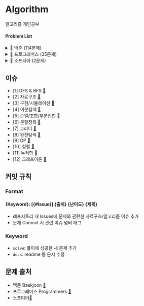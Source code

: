 # Algorithm

알고리즘 개인공부

#### Problem List

<details>
  <summary>📁 백준 (114문제)</summary>
  </br>
  
<div markdown="1">

| 날짜     | 번호                                            | 문제                    | 분류                           | 난이도   |                  느낀점                  |                    코드                    | 한번 더 풀어보기 |
| -------- | ----------------------------------------------- | ----------------------- | ------------------------------ | -------- | :--------------------------------------: | :----------------------------------------: | :--------------: |
| 23.01.10 | [b2583](https://www.acmicpc.net/problem/2583)   | 영역 구하기             | BFS, DFS                       | silver 1 |      [📘](백준/b2583_영역구하기.md)      |      [💻](백준/b2583_영역구하기.java)      |        ❌        |
| 23.01.11 | [b1697](https://www.acmicpc.net/problem/1697)   | 숨바꼭질                | BFS, DFS                       | silver 1 |       [📘](백준/b1697_숨바꼭질.md)       |       [💻](백준/b1697_숨바꼭질.java)       |        ❌        |
| 23.01.14 | [b2178](https://www.acmicpc.net/problem/2178)   | 미로탐색                | BFS, DFS                       | silver 1 |       [📘](백준/b2178_미로탐색.md)       |       [💻](백준/b2178_미로탐색.java)       |        ❌        |
| 23.01.17 | [b2493](https://www.acmicpc.net/problem/2493)   | 탑                      | 자료구조/스택                  | gold 5   |          [📘](백준/b2493_탑.md)          |          [💻](백준/b2493_탑.java)          |        🔺        |
| 23.01.18 | [b20006](https://www.acmicpc.net/problem/20006) | 랭킹전 대기열           | 구현                           | silver 2 |    [📘](백준/b20006_랭킹전대기열.md)     |    [💻](백준/b20006_랭킹전대기열.java)     |       ⭕️        |
| 23.01.29 | [b20125](https://www.acmicpc.net/problem/20125) | 쿠키의 신체측정         | 구현                           | silver 4 |   [📘](백준/b20125_쿠키의신체측정.md)    |   [💻](백준/b20125_쿠키의신체측정.java)    |        ❌        |
| 23.02.01 | [b2468](https://www.acmicpc.net/problem/2468)   | 안전영역                | BFS, DFS                       | silver 1 |       [📘](백준/b2468_안전영역.md)       |       [💻](백준/b2468_안전영역.java)       |        ❌        |
| 23.02.02 | [b19637](https://www.acmicpc.net/problem/19637) | IF문 좀 대신 써줘       | 이분탐색                       | silver 3 |   [📘](백준/b19637_IF문좀대신써줘.md)    |   [💻](백준/b19637_IF문좀대신써줘.java)    |        🔺        |
| 23.02.03 | [b1590](https://www.acmicpc.net/problem/1590)   | 캠프가는영식            | 이분탐색                       | silver 4 |     [📘](백준/b1590_캠프가는영식.md)     |     [💻](백준/b1590_캠프가는영식.java)     |        🔺        |
| 23.02.03 | [b7569](https://www.acmicpc.net/problem/7569)   | 토마토                  | BFS, DFS                       | gold 4   |        [📘](백준/b7569_토마토.md)        |        [💻](백준/b7569_토마토.java)        |        ❌        |
| 23.02.03 | [b7795](https://www.acmicpc.net/problem/7795)   | 먹을 것인가 먹힐 것인가 | 이분탐색                       | silver 3 | [📘](백준/b7795_먹을것인가먹힐것인가.md) | [💻](백준/b7795_먹을것인가먹힐것인가.java) |        ❌        |
| 23.02.14 | [b15686](https://www.acmicpc.net/problem/15686) | 치킨배달                | BFS, DFS/구현/순조부           | gold 5   |      [📘](백준/b15686_치킨배달.md)       |      [💻](백준/b15686_치킨배달.java)       |       ⭕️        |
| 23.02.14 | [b3055](https://www.acmicpc.net/problem/3055)   | 탈출                    | BFS, DFS                       | gold 4   |         [📘](백준/b3055_탈출.md)         |         [💻](백준/b3055_탈출.java)         |        ❌        |
| 23.02.21 | [b11724](https://www.acmicpc.net/problem/11724) | 연결 요소의 개수        | 그래프이론/BFS, DFS            | silver 2 |   [📘](백준/b11724_연결요소의개수.md)    |   [💻](백준/b11724_연결요소의개수.java)    |        🔺        |
| 23.02.21 | [b1707](https://www.acmicpc.net/problem/1707)   | 이분 그래프             | 그래프이론/BFS, DFS            | gold 4   |      [📘](백준/b1707_이분그래프.md)      |      [💻](백준/b1707_이분그래프.java)      |       ⭕️        |
| 23.02.23 | [b10451](https://www.acmicpc.net/problem/10451) | 순열 사이클             | 그래프이론/BFS, DFS            | silver 3 |     [📘](백준/b10451_순열사이클.md)      |     [💻](백준/b10451_순열사이클.java)      |        ❌        |
| 23.02.23 | [b2331](https://www.acmicpc.net/problem/2331)   | 반복수열                | 수학/구현                      | silver 4 |       [📘](백준/b2331_반복수열.md)       |       [💻](백준/b2331_반복수열.java)       |        ❌        |
| 23.02.23 | [b9466](https://www.acmicpc.net/problem/9466)   | 텀 프로젝트             | 그래프이론/BFS, DFS            | gold 3   |      [📘](백준/b9466_텀프로젝트.md)      |      [💻](백준/b9466_텀프로젝트.java)      |       ⭕️        |
| 23.02.24 | [b2667](https://www.acmicpc.net/problem/2667)   | 단지번호                | BFS, DFS                       | silver 1 |       [📘](백준/b2667_단지번호.md)       |       [💻](백준/b2667_단지번호.java)       |        ❌        |
| 23.02.24 | [b2146](https://www.acmicpc.net/problem/2146)   | 다리만들기              | BFS, DFS                       | golde 3  |      [📘](백준/b2146_다리만들기.md)      |      [💻](백준/b2146_다리만들기.java)      |        ❌        |
| 23.02.27 | [b1991](https://www.acmicpc.net/problem/1991)   | 트리순회                | 자료구조/트리                  | silver 1 |       [📘](백준/b1991_트리순회.md)       |       [💻](백준/b1991_트리순회.java)       |       ⭕️        |
| 23.02.27 | [b11725](https://www.acmicpc.net/problem/11725) | 트리의 부모 찾기        | 그래프이론/BFS, DFS/트리       | silver 2 |   [📘](백준/b11725_트리의부모찾기.md)    |   [💻](백준/b11725_트리의부모찾기.java)    |        ❌        |
| 23.02.28 | [b1967](https://www.acmicpc.net/problem/1967)   | 트리의 지름             | BFS, DFS/트리                  | gold 4   |      [📘](백준/b1967_트리의지름.md)      |      [💻](백준/b1967_트리의지름.java)      |        ❌        |
| 23.02.28 | [b1167](https://www.acmicpc.net/problem/1167)   | 트리의 지름             | BFS, DFS/트리                  | gold 2   |      [📘](백준/b1167_트리의지름.md)      |      [💻](백준/b1167_트리의지름.java)      |        ❌        |
| 23.03.06 | [b1654](https://www.acmicpc.net/problem/1654)   | 랜선자르기              | 이분탐색                       | silver 2 |      [📘](백준/b1654_랜선자르기.md)      |      [💻](백준/b1654_랜선자르기.java)      |        ❌        |
| 23.03.06 | [b2805](https://www.acmicpc.net/problem/2805)   | 나무자르기              | 이분탐색                       | silver 2 |      [📘](백준/b2805_나무자르기.md)      |      [💻](백준/b1654_나무자르기.java)      |        ❌        |
| 23.03.08 | [b10816](https://www.acmicpc.net/problem/10816) | 숫자카드2               | 이분탐색                       | silver 4 |      [📘](백준/b10816_숫자카드2.md)      |      [💻](백준/b10816_숫자카드2.java)      |        ❌        |
| 23.03.09 | [b2110](https://www.acmicpc.net/problem/2110)   | 공유기설치              | 이분탐색                       | gold 4   |        [📘](백준/b2110_공유기.md)        |        [💻](백준/b2110_공유기.java)        |        ❌        |
| 23.03.10 | [b10815](https://www.acmicpc.net/problem/10815) | 숫자카드                | 이분탐색                       | silver 5 |      [📘](백준/b10815_숫자카드.md)       |      [💻](백준/b10815_숫자카드.java)       |        ❌        |
| 23.03.13 | [b11728](https://www.acmicpc.net/problem/11728) | 배열합치기              | 분할정복                       | silver 5 |     [📘](백준/b11728_배열합치기.md)      |     [💻](백준/b11728_배열합치기.java)      |        ❌        |
| 23.03.13 | [b1780](https://www.acmicpc.net/problem/1780)   | 종이의개수              | 분할정복                       | silver 2 |      [📘](백준/b1780_종이의개수.md)      |      [💻](백준/b1780_종이의개수.java)      |       ⭕️        |
| 23.03.14 | [b1992](https://www.acmicpc.net/problem/1992)   | 쿼드트리                | 분할정복                       | silver 1 |       [📘](백준/b1992_쿼드트리.md)       |       [💻](백준/b1992_쿼드트리.java)       |        ❌        |
| 23.03.21 | [b2447](https://www.acmicpc.net/problem/2447)   | 별찍기10                | 분할정복                       | gold 5   |       [📘](백준/b2447_별찍기10.md)       |       [💻](백준/b2447_별찍기10.java)       |        ❌        |
| 23.03.21 | [b11047](https://www.acmicpc.net/problem/11047) | 동전0                   | 그리디                         | silver 4 |        [📘](백준/b11047_동전0.md)        |        [💻](백준/b11047_동전0.java)        |        ❌        |
| 23.03.21 | [b10610](https://www.acmicpc.net/problem/10610) | 30                      | 그리디                         | silver 4 |         [📘](백준/b10610_30.md)          |         [💻](백준/b10610_30.java)          |        ❌        |
| 23.03.22 | [b1783](https://www.acmicpc.net/problem/1783)   | 병든 나이트             | 그리디                         | silver 3 |      [📘](백준/b1783_병든나이트.md)      |      [💻](백준/b1783_병든나이트.java)      |        ❌        |
| 23.03.23 | [b1931](https://www.acmicpc.net/problem/1931)   | 회의실 배정             | 그리디                         | silver 1 |      [📘](백준/b1931_회의실배정.md)      |      [💻](백준/b1931_회의실배정.java)      |        ❌        |
| 23.03.23 | [b1744](https://www.acmicpc.net/problem/1744)   | 수묶기                  | 그리디                         | gold 4   |        [📘](백준/b1744_수묶기.md)        |        [💻](백준/b1744_수묶기.java)        |        ❌        |
| 23.03.24 | [b1476](https://www.acmicpc.net/problem/1476)   | 날짜계산                | 완전탐색                       | silver 5 |       [📘](백준/b1476_날짜계산.md)       |       [💻](백준/b1476_날짜계산.java)       |        ❌        |
| 23.03.24 | [b1107](https://www.acmicpc.net/problem/1107)   | 리모컨                  | 완전탐색                       | gold 5   |        [📘](백준/b1107_리모컨.md)        |        [💻](백준/b1107_리모컨.java)        |       ⭕️        |
| 23.03.27 | [b9095](https://www.acmicpc.net/problem/9095)   | 1,2,3 더하기            | 완전탐색/DP                    | silver 3 |      [📘](백준/b9095_123더하기.md)       |      [💻](백준/b9095_123더하기.java)       |        🔺        |
| 23.03.27 | [b10819](https://www.acmicpc.net/problem/10819) | 차이를 최대로           | 완전탐색                       | silver 2 |    [📘](백준/b10819_차이를최대로.md)     |    [💻](백준/b10819_차이를최대로.java)     |        ❌        |
| 23.03.28 | [b10971](https://www.acmicpc.net/problem/10971) | 외판원순회2             | 완전탐색                       | silver 2 |     [📘](백준/b10971_외판원순회2.md)     |     [💻](백준/b10971_외판원순회2.java)     |        ❌        |
| 23.03.29 | [b1963](https://www.acmicpc.net/problem/1963)   | 소수경로                | 완전탐색                       | gold 4   |       [📘](백준/b1963_소수경로.md)       |       [💻](백준/b1963_소수경로.java)       |       ⭕️        |
| 23.03.29 | [b9019](https://www.acmicpc.net/problem/9019)   | DSLR                    | 완전탐색                       | gold 4   |         [📘](백준/b9019_DSLR.md)         |         [💻](백준/b9019_DSLR.java)         |        ❌        |
| 23.03.30 | [b2251](https://www.acmicpc.net/problem/2251)   | 물통                    | 완전탐색                       | gold 5   |         [📘](백준/b2251_물통.md)         |         [💻](백준/b2251_물통.java)         |        ❌        |
| 23.04.03 | [b2186](https://www.acmicpc.net/problem/2186)   | 문자판                  | 완전탐색/DP                    | gold 3   |        [📘](백준/b2186_문자판.md)        |           [💻](백준/b2186_.java)           |       ⭕️        |
| 23.04.04 | [b5014](https://www.acmicpc.net/problem/5014)   | 스타트링크              | 완전탐색                       | sliver 1 |      [📘](백준/b5014_스타트링크.md)      |      [💻](백준/b5014_스타트링크.java)      |        ❌        |
| 23.04.05 | [b16509](https://www.acmicpc.net/problem/16509) | 장군                    | 구현/BFS, DFS                  | gold 5   |        [📘](백준/b16509_장군.md)         |        [💻](백준/b16509_장군.java)         |        ❌        |
| 23.04.11 | [b2174](https://www.acmicpc.net/problem/2174)   | 로봇 시뮬레이션         | 구현                           | gold 5   |    [📘](백준/b2174_로봇시뮬레이션.md)    |    [💻](백준/b2174_로봇시뮬레이션.java)    |        ❌        |
| 23.04.25 | [b22251](https://www.acmicpc.net/problem/22251) | 빌런 호석               | 구현/완전탐색                  | gold 5   |      [📘](백준/b22251_빌런호석.md)       |      [💻](백준/b22251_빌런호석.java)       |       ⭕️        |
| 23.04.26 | [b2668](https://www.acmicpc.net/problem/2668)   | 숫자고르기              | BFS, DFS                       | gold 5   |      [📘](백준/b2668_숫자고르기.md)      |      [💻](백준/b2668_숫자고르기.java)      |       ⭕️        |
| 23.04.28 | [b1912](https://www.acmicpc.net/problem/1912)   | 연속합                  | DP                             | silver 2 |        [📘](백준/b1912_연속합.md)        |        [💻](백준/b1912_연속합.java)        |        ❌        |
| 23.05.01 | [b16953](https://www.acmicpc.net/problem/16953) | A to B                  | BFS, DFS                       | silver 2 |        [📘](백준/b16953_AtoB.md)         |        [💻](백준/b16953_AtoB.java)         |        ❌        |
| 23.05.02 | [b17136](https://www.acmicpc.net/problem/17136) | 색종이 붙이기           | 완전탐색                       | gold 2   |    [📘](백준/b17136_색종이붙이기.md)     |    [💻](백준/b17136_색종이붙이기.java)     |       ⭕️        |
| 23.05.03 | [b16434](https://www.acmicpc.net/problem/16434) | 드래곤 앤 던전          | 구현                           | gold 4   |    [📘](백준/b16434_드래곤앤던전.md)     |    [💻](백준/b16434_드래곤앤던전.java)     |       ⭕️        |
| 23.05.03 | [b9012](https://www.acmicpc.net/problem/9012)   | 괄호                    | 자료구조/스택                  | silver 4 |         [📘](백준/b9012_괄호.md)         |         [💻](백준/b9012_괄호.java)         |        ❌        |
| 23.05.04 | [b2559](https://www.acmicpc.net/problem/2559)   | 수열                    | 구현                           | silver 3 |         [📘](백준/b2559_수열.md)         |         [💻](백준/b2559_수열.java)         |        ❌        |
| 23.05.05 | [b12851](https://www.acmicpc.net/problem/12851) | 숨바꼭질2               | BFS, DFS                       | gold 4   |      [📘](백준/b12851_숨바꼭질2.md)      |      [💻](백준/b12851_숨바꼭질2.java)      |        🔺        |
| 23.05.07 | [b2240](https://www.acmicpc.net/problem/2240)   | 자두나무                | DP                             | gold 5   |       [📘](백준/b2240_자두나무.md)       |       [💻](백준/b2240_자두나무.java)       |       ⭕️        |
| 23.05.09 | [b17822](https://www.acmicpc.net/problem/17822) | 원판돌리기              | 구현/시뮬레이션                | gold 2   |     [📘](백준/b17822_원판돌리기.md)      |     [💻](백준/b17822_원판돌리기.java)      |        ❌        |
| 23.05.10 | [b1182](https://www.acmicpc.net/problem/1182)   | 부분수열의 합           | 완전탐색/순조부                | silver 2 |     [📘](백준/b1182_부분수열의합.md)     |     [💻](백준/b1182_부분수열의합.java)     |        ❌        |
| 23.05.12 | [b17144](https://www.acmicpc.net/problem/17144) | 미세먼지 안녕!          | 구현/시뮬레이션                | gold 4   |    [📘](백준/b17144_미세먼지안녕.md)     |    [💻](백준/b17144_미세먼지안녕.java)     |        ❌        |
| 23.05.15 | [b2910](https://www.acmicpc.net/problem/2910)   | 빈도 정렬               | 자료구조/해시                  | silver 3 |       [📘](백준/b2910_빈도정렬.md)       |       [💻](백준/b2910_빈도정렬.java)       |       ⭕️        |
| 23.05.16 | [b15989](https://www.acmicpc.net/problem/15989) | 1,2,3 더하기 4          | DP                             | silver 1 |     [📘](백준/b15989_123더하기4.md)      |     [💻](백준/b15989_123더하기4.java)      |        🔺        |
| 23.05.17 | [b5972](https://www.acmicpc.net/problem/5972)   | 택배 배송               | 다익스트라/그래프이론          | gold 5   |       [📘](백준/b5972_택배배송.md)       |       [💻](백준/b5972_택배배송.java)       |       ⭕️        |
| 23.05.19 | [b1863](https://www.acmicpc.net/problem/1863)   | 스카이라인 쉬운거       | 자료구조/스택                  | gold 5   |   [📘](백준/b1863_스카이라인쉬운거.md)   |   [💻](백준/b1863_스카이라인쉬운거.java)   |       ⭕️        |
| 23.05.26 | [b20920](https://www.acmicpc.net/problem/20920) | 영단어 암기는 괴로워    | 자료구조/해시                  | silver 3 | [📘](백준/b20920_영단어암기는괴로워.md)  | [💻](백준/b20920_영단어암기는괴로워.java)  |        ❌        |
| 23.06.02 | [b2141](https://www.acmicpc.net/problem/2141)   | 우체국                  | 그리디/정렬                    | gold 4   |        [📘](백준/b2141_우체국.md)        |        [💻](백준/b2141_우체국.java)        |       ⭕️        |
| 23.06.02 | [b1018](https://www.acmicpc.net/problem/1018)   | 체스판 다시 칠하기      | 완전탐색                       | silver 4 |   [📘](백준/b1018_체스판다시칠하기.md)   |   [💻](백준/b1018_체스판다시칠하기.java)   |        ❌        |
| 23.06.05 | [b1940](https://www.acmicpc.net/problem/1940)   | 주몽                    | 완전탐색                       | silver 4 |         [📘](백준/b1940_주몽.md)         |         [💻](백준/b1940_주몽.java)         |        ❌        |
| 23.06.05 | [b1976](https://www.acmicpc.net/problem/1976)   | 여행가자                | 그래프이론                     | gold 4   |       [📘](백준/b1976_여행가자.md)       |       [💻](백준/b1976_여행가자.java)       |       ⭕️        |
| 23.06.08 | [b4949](https://www.acmicpc.net/problem/4949)   | 균형잡힌 세상           | 자료구조/스택                  | silver 4 |     [📘](백준/b4949_균형잡힌세상.md)     |     [💻](백준/b4949_균형잡힌세상.java)     |        ❌        |
| 23.06.12 | [b6593](https://www.acmicpc.net/problem/6593)   | 상범 빌딩               | BFS, DFS                       | gold 5   |       [📘](백준/b6593_상범빌딩.md)       |       [💻](백준/b6593_상범빌딩.java)       |        ❌        |
| 23.06.13 | [b2343](https://www.acmicpc.net/problem/2343)   | 기타 레슨               | 이분탐색                       | silver 1 |       [📘](백준/b2343_기타레슨.md)       |       [💻](백준/b2343_기타레슨.java)       |        🔺        |
| 23.06.15 | [b1911](https://www.acmicpc.net/problem/1911)   | 흙길 보수하기           | 정렬                           | silver 1 |     [📘](백준/b1911_흙길보수하기.md)     |     [💻](백준/b1911_흙길보수하기.java)     |        ❌        |
| 23.06.16 | [b20437](https://www.acmicpc.net/problem/20437) | 문자열 게임2            | 완전탐색/문자열/투포인터       | gold 5   |     [📘](백준/b20437_문자열게임2.md)     |     [💻](백준/b20437_문자열게임2.java)     |        🔺        |
| 23.06.26 | [b5427](https://www.acmicpc.net/problem/5427)   | 불                      | BFS, DFS                       | gold 4   |          [📘](백준/b5427_불.md)          |          [💻](백준/b5427_불.java)          |        🔺        |
| 23.06.27 | [b1446](https://www.acmicpc.net/problem/1446)   | 지름길                  | 그래프이론                     | silver 1 |        [📘](백준/b1446_지름길.md)        |        [💻](백준/b1446_지름길.java)        |       ⭕️        |
| 23.06.28 | [b1911](https://www.acmicpc.net/problem/2206)   | 벽 부수고 이동하기      | BFS, DFS                       | gold 3   |   [📘](백준/b2206_벽부수고이동하기.md)   |   [💻](백준/b2206_벽부수고이동하기.java)   |        ❌        |
| 23.06.29 | [b14620](https://www.acmicpc.net/problem/14620) | 꽃길                    | 완전탐색                       | silver 2 |        [📘](백준/b14620_꽃길.md)         |        [💻](백준/b14620_꽃길.java)         |        ❌        |
| 23.06.30 | [b1189](https://www.acmicpc.net/problem/1189)   | 컴백홈                  | 완전탐색                       | silver 1 |        [📘](백준/b1189_컴백홈.md)        |        [💻](백준/b1189_컴백홈.java)        |        ❌        |
| 23.07.03 | [b20300](https://www.acmicpc.net/problem/20300) | 서강근육맨              | 그리디                         | silver 3 |     [📘](백준/b20300_서강근육맨.md)      |     [💻](백준/b20300_서강근육맨.java)      |        ❌        |
| 23.07.05 | [b16234](https://www.acmicpc.net/problem/16234) | 인구이동                | BFS, DFS / 구현                | gold 5   |      [📘](백준/b16234_인구이동.md)       |      [💻](백준/b16234_인구이동.java)       |        🔺        |
| 23.07.12 | [b2193](https://www.acmicpc.net/problem/2193)   | 이친수                  | DP                             | silver 3 |        [📘](백준/b2193_이친수.md)        |        [💻](백준/b2193_이친수.java)        |        ❌        |
| 23.07.25 | [b14503](https://www.acmicpc.net/problem/14503) | 로봇 청소기             | 구현                           | gold 5   |     [📘](백준/b14503_로봇청소기.md)      |     [💻](백준/b14503_로봇청소기.java)      |        ❌        |
| 23.08.09 | [b7562](https://www.acmicpc.net/problem/7562)   | 나이트의이동            | BFS, DFS                       | silver 1 |     [📘](백준/b7562_나이트의이동.md)     |     [💻](백준/b7562_나이트의이동.java)     |        ❌        |
| 23.08.11 | [b2579](https://www.acmicpc.net/problem/2579)   | 계단오르기              | DP                             | silver 3 |      [📘](백준/b2579_계단오르기.md)      |      [💻](백준/b2579_계단오르기.java)      |        ❌        |
| 23.08.17 | [b6198](https://www.acmicpc.net/problem/6198)   | 옥상 정원 꾸미기        | 구현                           | gold 5   |    [📘](백준/b6198_옥상정원꾸미기.md)    |    [💻](백준/b6198_옥상정원꾸미기.java)    |        ❌        |
| 23.08.18 | [b2606](https://www.acmicpc.net/problem/2606)   | 바이러스                | 그래프이론/BFS, DFS            | silver 3 |       [📘](백준/b2606_바이러스.md)       |       [💻](백준/b2606_바이러스.java)       |        ❌        |
| 23.08.21 | [b1926](https://www.acmicpc.net/problem/1926)   | 그림                    | BFS, DFS                       | silver 1 |         [📘](백준/b1926_그림.md)         |         [💻](백준/b1926_그림.java)         |        ❌        |
| 23.08.28 | [b2156](https://www.acmicpc.net/problem/2156)   | 포도주 시식             | DP                             | silver 1 |      [📘](백준/b2156_포도주시식.md)      |      [💻](백준/b2156_포도주시식.java)      |        ❌        |
| 23.08.29 | [b17135](https://www.acmicpc.net/problem/17135) | 캐슬디펜스              | BFS, DFS/구현/순조부           | gold 3   |     [📘](백준/b17135_캐슬디펜스.md)      |     [💻](백준/b17135_캐슬디펜스.java)      |        ❌        |
| 23.08.31 | [b1406](https://www.acmicpc.net/problem/1406)   | 에디터                  | 자료구조                       | silver 2 |        [📘](백준/b1406_에디터.md)        |        [💻](백준/b1406_에디터.java)        |        🔺        |
| 23.09.13 | [b5430](https://www.acmicpc.net/problem/5430)   | AC                      | 구현/자료구조                  | gold 5   |          [📘](백준/b5430_AC.md)          |          [💻](백준/b5430_AC.java)          |        🔺        |
| 23.09.14 | [b2469](https://www.acmicpc.net/problem/2469)   | 사다리타기              | 구현                           | gold 5   |      [📘](백준/b2469_사다리타기.md)      |      [💻](백준/b2469_사다리타기.java)      |        ❌        |
| 23.09.18 | [b17178](https://www.acmicpc.net/problem/17178) | 줄서기                  | 구현/자료구조                  | gold 5   |       [📘](백준/b17178_줄서기.md)        |       [💻](백준/b17178_줄서기.java)        |        🔺        |
| 23.09.19 | [b6987](https://www.acmicpc.net/problem/6987)   | 월드컵                  | 완전탐색                       | gold 4   |        [📘](백준/b6987_월드컵.md)        |        [💻](백준/b6987_월드컵.java)        |       ⭕️        |
| 23.09.20 | [b17143](https://www.acmicpc.net/problem/17143) | 낚시왕                  | 구현                           | gold 1   |       [📘](백준/b17143_낚시왕.md)        |       [💻](백준/b17143_낚시왕.java)        |        🔺        |
| 23.09.21 | [b4358](https://www.acmicpc.net/problem/4358)   | 생태학                  | 자료구조                       | silver 2 |        [📘](백준/b4358_생태학.md)        |        [💻](백준/b4358_생태학.java)        |        ❌        |
| 23.09.26 | [b2370](https://www.acmicpc.net/problem/2470)   | 두용액                  | 정렬/투포인터                  | gold 5   |        [📘](백준/b2470_두용액.md)        |        [💻](백준/b2470_두용액.java)        |        ❌        |
| 23.10.02 | [b9935](https://www.acmicpc.net/problem/9935)   | 문자열 폭발             | 자료구조                       | gold 4   |      [📘](백준/b9935_문자열폭발.md)      |      [💻](백준/b9935_문자열폭발.java)      |       ⭕️        |
| 23.10.04 | [b2531](https://www.acmicpc.net/problem/2531)   | 회전초밥                | 구현/투포인터                  | silver 1 |       [📘](백준/b2531_회전초밥.md)       |       [💻](백준/b2531_회전초밥.java)       |        ❌        |
| 23.10.05 | [b1238](https://www.acmicpc.net/problem/1238)   | 파티                    | 다익스트라/그래프이론          | gold 2   |         [📘](백준/b1238_파티.md)         |         [💻](백준/b1238_파티.java)         |       ⭕️        |
| 23.10.06 | [b1753](https://www.acmicpc.net/problem/1753)   | 최단경로                | 다익스트라/그래프이론          | gold 4   |       [📘](백준/b1753_최단경로.md)       |       [💻](백준/b1753_최단경로.java)       |        ❌        |
| 23.10.09 | [b1916](https://www.acmicpc.net/problem/1916)   | 최소비용구하기          | 다익스트라/그래프이론          | gold 5   |    [📘](백준/b1916_최소비용구하기.md)    |    [💻](백준/b1916_최소비용구하기.java)    |        ❌        |
| 23.10.10 | [b1504](https://www.acmicpc.net/problem/1504)   | 특정한 최단경로         | 다익스트라/그래프이론          | gold 4   |    [📘](백준/b1504_특정한최단경로.md)    |    [💻](백준/b1504_특정한최단경로.java)    |        ❌        |
| 23.10.11 | [b1261](https://www.acmicpc.net/problem/1261)   | 알고스팟                | BFS, DFS/다익스트라/그래프이론 | gold 4   |       [📘](백준/b1261_알고스팟.md)       |       [💻](백준/b1261_알고스팟.java)       |        🔺        |
| 23.10.11 | [b13549](https://www.acmicpc.net/problem/13549) | 숨바꼭질3               | BFS, DFS                       | gold 5   |      [📘](백준/b13549_숨바꼭질3.md)      |      [💻](백준/b13549_숨바꼭질.java)       |        ❌        |
| 23.10.12 | [b11779](https://www.acmicpc.net/problem/11779) | 최소비용구하기2         | 다익스트라/그래프이론          | gold 3   |   [📘](백준/b11779_최소비용구하기2.md)   |   [💻](백준/b11779_최소비용구하기2.java)   |        🔺        |
| 23.10.13 | [b2665](https://www.acmicpc.net/problem/2665)   | 미로만들기              | BFS, DFS/다익스트라/그래프이론 | gold 4   |      [📘](백준/b2665_미로만들기.md)      |      [💻](백준/b2665_미로만들기.java)      |        ❌        |
| 23.10.13 | [b14983](https://www.acmicpc.net/problem/14983) | 서강그라운드            | 다익스트라/그래프이론          | gold 4   |    [📘](백준/b14983_서강그라운드.md)     |    [💻](백준/b14983_서강그라운드.java)     |        ❌        |
| 23.10.18 | [b10282](https://www.acmicpc.net/problem/10282) | 해킹                    | 다익스트라/그래프이론          | gold 4   |        [📘](백준/b10282_해킹.md)         |        [💻](백준/b10282_해킹.java)         |        ❌        |
| 23.10.24 | [b2138](https://www.acmicpc.net/problem/2138)   | 전구와스위치            | 그리디                         | gold 5   |     [📘](백준/b2138_전구와스위치.md)     |     [💻](백준/b2138_전구와스위치.java)     |        🔺        |

</div>
</details>

<details>
  <summary>📁 프로그래머스 (35문제)</summary>
  </br>
  
<div markdown="1">

| 날짜     | 링크                                                                                     | 분류                     | 난이도  |                         느낀점                          |                           코드                            | 한번 더 풀어보기 |
| -------- | ---------------------------------------------------------------------------------------- | ------------------------ | ------- | :-----------------------------------------------------: | :-------------------------------------------------------: | :--------------: |
| 23.03.15 | [타겟 넘버](https://school.programmers.co.kr/learn/courses/30/lessons/43165)             | BFS, DFS                 | Level 2 |       [📘](프로그래머스/프로그래머스_타겟넘버.md)       |       [💻](프로그래머스/프로그래머스_타겟넘버.java)       |        ❌        |
| 23.03.17 | [게임 맵 최단거리](https://school.programmers.co.kr/learn/courses/30/lessons/1844)       | BFS, DFS                 | Level 2 |    [📘](프로그래머스/프로그래머스_게임맵최단거리.md)    |    [💻](프로그래머스/프로그래머스_게임맵최단거리.java)    |        ❌        |
| 23.03.20 | [네트워크](https://school.programmers.co.kr/learn/courses/30/lessons/43162)              | 그래프이론/BFS, DFS      | Level 3 |       [📘](프로그래머스/프로그래머스_네트워크.md)       |       [💻](프로그래머스/프로그래머스_네트워크.java)       |        ❌        |
| 23.04.03 | [전화번호목록](https://school.programmers.co.kr/learn/courses/30/lessons/42557)          | 자료구조/해시            | Level 2 |     [📘](프로그래머스/프로그래머스_전화번호목록.md)     |     [💻](프로그래머스/프로그래머스_전화번호목록.java)     |        🔺        |
| 23.04.04 | [위장](https://school.programmers.co.kr/learn/courses/30/lessons/42578)                  | 자료구조/해시            | Level 2 |         [📘](프로그래머스/프로그래머스_위장.md)         |         [💻](프로그래머스/프로그래머스_위장.java)         |        ❌        |
| 23.04.12 | [베스트앨범](https://school.programmers.co.kr/learn/courses/30/lessons/42579)            | 자료구조/해시            | Level 3 |      [📘](프로그래머스/프로그래머스_베스트앨범.md)      |      [💻](프로그래머스/프로그래머스_베스트앨범.java)      |        🔺        |
| 23.04.12 | [가장큰수](https://school.programmers.co.kr/learn/courses/30/lessons/42746)              | 정렬                     | Level 2 |       [📘](프로그래머스/프로그래머스_가장큰수.md)       |       [💻](프로그래머스/프로그래머스_가장큰수.java)       |       ⭕️        |
| 23.04.12 | [H-Index](https://school.programmers.co.kr/learn/courses/30/lessons/42747)               | 정렬                     | Level 2 |       [📘](프로그래머스/프로그래머스_H-Index.md)        |       [💻](프로그래머스/프로그래머스_H-Index.java)        |        ❌        |
| 23.04.13 | [소수찾기](https://school.programmers.co.kr/learn/courses/30/lessons/42839)              | 완전탐색                 | Level 2 |       [📘](프로그래머스/프로그래머스_소수찾기.md)       |       [💻](프로그래머스/프로그래머스_소수찾기.java)       |        ❌        |
| 23.04.18 | [카펫](https://school.programmers.co.kr/learn/courses/30/lessons/42842)                  | 완전탐색                 | Level 2 |         [📘](프로그래머스/프로그래머스_카펫.md)         |         [💻](프로그래머스/프로그래머스_카펫.java)         |        ❌        |
| 23.04.18 | [피로도](https://school.programmers.co.kr/learn/courses/30/lessons/87946)                | 완전탐색                 | Level 2 |        [📘](프로그래머스/프로그래머스_피로도.md)        |        [💻](프로그래머스/프로그래머스_피로도.java)        |        ❌        |
| 23.04.18 | [전력망을 둘로 나누기](https://school.programmers.co.kr/learn/courses/30/lessons/86971)  | 그래프이론/완전탐색      | Level 2 |  [📘](프로그래머스/프로그래머스_전력망을둘로나누기.md)  |  [💻](프로그래머스/프로그래머스_전력망을둘로나누기.java)  |        🔺        |
| 23.04.18 | [모음사전](https://school.programmers.co.kr/learn/courses/30/lessons/84512)              | 완전탐색                 | Level 2 |       [📘](프로그래머스/프로그래머스_모음사전.md)       |       [💻](프로그래머스/프로그래머스_모음사전.java)       |        ❌        |
| 23.04.19 | [단어변환](https://school.programmers.co.kr/learn/courses/30/lessons/43163)              | BFS, DFS                 | Level 3 |       [📘](프로그래머스/프로그래머스_단어변환.md)       |       [💻](프로그래머스/프로그래머스_단어변환.java)       |        ❌        |
| 23.04.20 | [여행경로](https://school.programmers.co.kr/learn/courses/30/lessons/43164)              | BFS, DFS                 | Level 3 |       [📘](프로그래머스/프로그래머스_여행경로.md)       |       [💻](프로그래머스/프로그래머스_여행경로.java)       |        ❌        |
| 23.04.20 | [기능개발](https://school.programmers.co.kr/learn/courses/30/lessons/42586)              | 자료구조/큐              | Level 2 |       [📘](프로그래머스/프로그래머스_기능개발.md)       |       [💻](프로그래머스/프로그래머스_기능개발.java)       |        ❌        |
| 23.04.20 | [프린터](https://school.programmers.co.kr/learn/courses/30/lessons/42587)                | 자료구조/큐              | Level 2 |        [📘](프로그래머스/프로그래머스_프린터.md)        |        [💻](프로그래머스/프로그래머스_프린터.java)        |        ❌        |
| 23.04.21 | [다리를 지나는 트럭](https://school.programmers.co.kr/learn/courses/30/lessons/42583)    | 자료구조/큐              | Level 2 |   [📘](프로그래머스/프로그래머스_다리를지나는트럭.md)   |   [💻](프로그래머스/프로그래머스_다리를지나는트럭.java)   |        ❌        |
| 23.04.24 | [주식가격](https://school.programmers.co.kr/learn/courses/30/lessons/42584)              | 자료구조/스택            | Level 2 |       [📘](프로그래머스/프로그래머스_주식가격.md)       |       [💻](프로그래머스/프로그래머스_주식가격.java)       |        ❌        |
| 23.05.03 | [더 맵게](https://school.programmers.co.kr/learn/courses/30/lessons/42626)               | 자료구조/우선순위큐      | Level 2 |        [📘](프로그래머스/프로그래머스_더맵게.md)        |        [💻](프로그래머스/프로그래머스_더맵게.java)        |        ❌        |
| 23.05.03 | [디스크 컨트롤러](https://school.programmers.co.kr/learn/courses/30/lessons/42627)       | 자료구조/우선순위큐      | Level 3 |    [📘](프로그래머스/프로그래머스_디스크컨트롤러.md)    |    [💻](프로그래머스/프로그래머스_디스크컨트롤러.java)    |       ⭕️        |
| 23.05.08 | [더 맵게](https://school.programmers.co.kr/learn/courses/30/lessons/42628)               | 자료구조/우선순위큐      | Level 3 |    [📘](프로그래머스/프로그래머스_이중우선순위큐.md)    |    [💻](프로그래머스/프로그래머스_이중우선순위큐.java)    |        ❌        |
| 23.05.11 | [카카오프렌즈 컬러링북](https://school.programmers.co.kr/learn/courses/30/lessons/1829#) | BFS, DFS                 | Level 2 | [📘](프로그래머스/프로그래머스_카카오프렌즈컬러링북.md) | [💻](프로그래머스/프로그래머스_카카오프렌즈컬러링북.java) |        ❌        |
| 23.05.13 | [파괴되지 않은 건물](https://school.programmers.co.kr/learn/courses/30/lessons/92344)    | 누적합                   | Level 3 |   [📘](프로그래머스/프로그래머스_파괴되지않은건물.md)   |   [💻](프로그래머스/프로그래머스_파괴되지않은건물.java)   |       ⭕️        |
| 23.05.19 | [조이스틱](https://school.programmers.co.kr/learn/courses/30/lessons/42860)              | 그리디                   | Level 2 |       [📘](프로그래머스/프로그래머스_조이스틱.md)       |       [💻](프로그래머스/프로그래머스_조이스틱.java)       |        ❌        |
| 23.06.09 | [입국심사](https://school.programmers.co.kr/learn/courses/30/lessons/43338)              | 이분탐색                 | Level 3 |       [📘](프로그래머스/프로그래머스_입국심사.md)       |       [💻](프로그래머스/프로그래머스_입국심사.java)       |       ⭕️        |
| 23.07.06 | [이모티콘할인행사](https://school.programmers.co.kr/learn/courses/30/lessons/150368)     | 순열/완전탐색            | Level 2 |   [📘](프로그래머스/프로그래머스_이모티콘할인행사.md)   |   [💻](프로그래머스/프로그래머스_이모티콘할인행사.java)   |       ⭕️        |
| 23.07.10 | [디펜스 게임](https://school.programmers.co.kr/learn/courses/30/lessons/142085)          | 자료구조/우선순위큐      | Level 2 |      [📘](프로그래머스/프로그래머스_디펜스게임.md)      |      [💻](프로그래머스/프로그래머스_디펜스게임.java)      |        🔺        |
| 23.07.11 | [광물캐기](https://school.programmers.co.kr/learn/courses/30/lessons/172927)             | BFS, DFS/완전탐색        | Level 2 |       [📘](프로그래머스/프로그래머스_광물캐기.md)       |       [💻](프로그래머스/프로그래머스_광물캐기.java)       |        ❌        |
| 23.07.13 | [미로탈출](https://school.programmers.co.kr/learn/courses/30/lessons/159993#)            | BFS, DFS                 | Level 2 |       [📘](프로그래머스/프로그래머스_미로탈출.md)       |       [💻](프로그래머스/프로그래머스_미로탈출.java)       |        ❌        |
| 23.07.14 | [호텔대실](https://school.programmers.co.kr/learn/courses/30/lessons/155651#)            | 자료구조/우선순위큐/정렬 | Level 2 |       [📘](프로그래머스/프로그래머스_호텔대실.md)       |       [💻](프로그래머스/프로그래머스_호텔대실.java)       |        ❌        |
| 23.08.07 | [무인도여행](https://school.programmers.co.kr/learn/courses/30/lessons/154540)           | BFS, DFS                 | Level 2 |      [📘](프로그래머스/프로그래머스_무인도여행.md)      |      [💻](프로그래머스/프로그래머스_무인도여행.java)      |        ❌        |
| 23.08.08 | [구명보트](https://school.programmers.co.kr/learn/courses/30/lessons/42885)              | 그리디                   | Level 2 |       [📘](프로그래머스/프로그래머스_구명보트.md)       |       [💻](프로그래머스/프로그래머스_구명보트.java)       |        ❌        |
| 23.08.16 | [귤 고르기](https://school.programmers.co.kr/learn/courses/30/lessons/138476)            | 자료구조/해시            | Level 2 |       [📘](프로그래머스/프로그래머스_귤고르기.md)       |       [💻](프로그래머스/프로그래머스_귤고르기.java)       |        ❌        |
| 23.09.15 | [롤케이크 자르기](https://school.programmers.co.kr/learn/courses/30/lessons/132265)      | 자료구조/해시            | Level 2 |    [📘](프로그래머스/프로그래머스_롤케이크자르기.md)    |    [💻](프로그래머스/프로그래머스_롤케이크자르기.java)    |        🔺        |
| 23.10.13 | [요격시스템](https://school.programmers.co.kr/learn/courses/30/lessons/181188)           | 그리디                   | Level 2 |      [📘](프로그래머스/프로그래머스_요격시스템.md)      |      [💻](프로그래머스/프로그래머스_요격시스템.java)      |        ❌        |

</div>
</details>

<details>
  <summary>📁 소프티어 (2문제)</summary>
  </br>
  
<div markdown="1">

| 날짜     | 링크                                                            | 분류          | 난이도             |              느낀점               |                코드                 | 한번 더 풀어보기 |
| -------- | --------------------------------------------------------------- | ------------- | ------------------ | :-------------------------------: | :---------------------------------: | :--------------: |
| 23.02.16 | [성적 평가](https://softeer.ai/practice/info.do?idx=1&eid=1309) | 자료구조/구현 | :star::star::star: | [📘](softeer/softeer_성적평가.md) | [💻](softeer/softeer_성적평가.java) |       ⭕️        |
| 23.02.16 | [금고털이](https://softeer.ai/practice/info.do?idx=1&eid=395)   | 구현          | :star::star:       | [📘](softeer/softeer_금고털이.md) | [💻](softeer/softeer_금고털이.java) |        ❌        |

</div>
</details>

## 이슈

- [1] DFS & BFS [🔗](https://github.com/huni-hun/Algorithm/issues/1)
- [2] 자료구조 [🔗](https://github.com/huni-hun/Algorithm/issues/2)
- [3] 구현/시뮬레이션 [🔗](https://github.com/huni-hun/Algorithm/issues/3)
- [4] 이분탐색 [🔗](https://github.com/huni-hun/Algorithm/issues/4)
- [5] 순열/조합/부분집합 [🔗](https://github.com/huni-hun/Algorithm/issues/5)
- [6] 분할정복 [🔗](https://github.com/huni-hun/Algorithm/issues/6)
- [7] 그리디 [🔗](https://github.com/huni-hun/Algorithm/issues/7)
- [8] 완전탐색 [🔗](https://github.com/huni-hun/Algorithm/issues/8)
- [9] DP [🔗](https://github.com/huni-hun/Algorithm/issues/9)
- [10] 정렬 [🔗](https://github.com/huni-hun/Algorithm/issues/10)
- [11] 누적합 [🔗](https://github.com/huni-hun/Algorithm/issues/11)
- [12] 그래프이론 [🔗](https://github.com/huni-hun/Algorithm/issues/12)

## 커밋 규칙

### Format

#### {Keyword}: [{#Issue}] {출처} {난이도} {제목}

- 레포지토리 내 Issues에 문제와 관련한 자료구조/알고리즘 이슈 추가
- 문제 Commit 시 관련 이슈 넘버 태그

### Keyword

- `solve`: 풀이에 성공한 새 문제 추가
- `docs`: readme 등 문서 수정

## 문제 출처

- 백준 Baekjoon [🔗](https://www.acmicpc.net/)
- 프로그래머스 Programmers [🔗](https://programmers.co.kr/learn/challenges)
- 소프티어[🔗](https://softeer.ai/practice/index.do)
